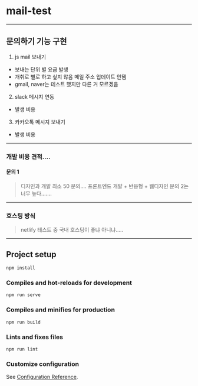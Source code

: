 # mail-test


---

## 문의하기 기능 구현

1. js mail 보내기 

- 보내는 단위 별 요금 발생
- 개취로 별로 하고 싶지 않음 메일 주소 업데이트 안됌
- gmail, naver는 테스트 했지만 다른 거 모르겠음


2. slack 메시지 연동
- 발생 비용

3. 카카오톡 메시지 보내기
- 발생 비용


---
### 개발 비용 견적....

#### 문의 1
> 디자인과 개발 최소 50 문의....
> 프론트엔드 개발 + 반응형 + 웹디자인
> 문의 2는 너무 높다.......
---
### 호스팅 방식

> netlify 테스트 중
> 국내 호스팅이 좋냐 아니냐.....


---

## Project setup
```
npm install
```

### Compiles and hot-reloads for development
```
npm run serve
```

### Compiles and minifies for production
```
npm run build
```

### Lints and fixes files
```
npm run lint
```

### Customize configuration
See [Configuration Reference](https://cli.vuejs.org/config/).
